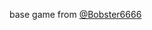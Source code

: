 base game from <a href="https://github.com/Bobsters6666/Clicker-tutorial/tree/main">@Bobster6666</a>
